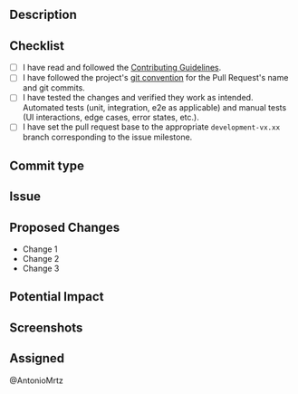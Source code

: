 ## Description

<!-- Describe the proposed changes in this pull request concisely and clearly. -->

## Checklist

- [ ] I have read and followed the [Contributing Guidelines](https://github.com/AntonioMrtz/SpotifyElectron/blob/master/docs/CONTRIBUTING.md).
- [ ] I have followed the project's [git convention](https://github.com/AntonioMrtz/SpotifyElectron/blob/master/docs/developer/Git-Convention.md) for the Pull Request's name and git commits.
- [ ] I have tested the changes and verified they work as intended. Automated tests (unit, integration, e2e as applicable) and manual tests (UI interactions, edge cases, error states, etc.).
- [ ] I have set the pull request base to the appropriate `development-vx.xx` branch corresponding to the issue milestone.

## Commit type

<!-- Select only one commit type that describes the main changes done in this Pull Request

- `feat`: indicates the addition of a new feature or functionality to the project.
- `fix`: used when fixing a bug or error in the code.
- `docs`: changes to the documentation.
- `style`: formatting, missing semi colons, etc; no production code change.
- `refactor`: refactoring production code, eg. renaming a variable.
- `test`: adding missing tests, refactoring tests; no production code change.
- `chore`: updating grunt tasks etc; no production code change.
- `ci`: updating scripts for continuous integration.
- `build`: update building scripts or Docker Images.
- `perf`: update code for performance improvement.
- `revert`: revert changes.
- `release`: only for release versions.
-->

## Issue

<!-- Add issue number: #issue-number -->


## Proposed Changes

<!-- List the specific changes made in this pull request. -->

- Change 1
- Change 2
- Change 3

## Potential Impact

<!-- Describe the impact these changes may have on the project. Include any risks or side effects to consider. -->

## Screenshots

<!-- If applicable, provide screenshots that help visualize the changes made. -->


## Assigned

<!-- Mention the team members assigned to review and merge this pull request. -->

@AntonioMrtz <!-- Default -->
